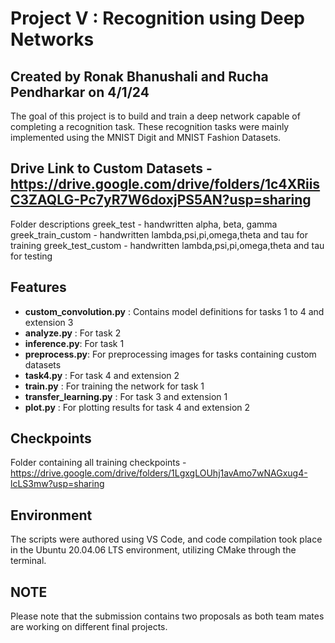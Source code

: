 # Project V : Recognition using Deep Networks

## Created by Ronak Bhanushali and Rucha Pendharkar on 4/1/24

The goal of this project is to build and train a deep network capable of completing a recognition task. These recognition tasks were mainly implemented using the MNIST Digit and MNIST Fashion Datasets.

## Drive Link to Custom Datasets - https://drive.google.com/drive/folders/1c4XRiisC3ZAQLG-Pc7yR7W6doxjPS5AN?usp=sharing

Folder descriptions
greek_test - handwritten alpha, beta, gamma
greek_train_custom - handwritten lambda,psi,pi,omega,theta and tau for training
greek_test_custom - handwritten lambda,psi,pi,omega,theta and tau for testing


## Features
- **custom_convolution.py** : Contains model definitions for tasks 1 to 4 and extension 3
- **analyze.py** : For task 2
- **inference.py**: For task 1
- **preprocess.py**: For preprocessing images for tasks containing custom datasets
- **task4.py** : For task 4 and extension 2
- **train.py** : For training the network for task 1
- **transfer_learning.py** : For task 3 and extension 1
- **plot.py** : For plotting results for task 4 and extension 2

## Checkpoints
Folder containing all training checkpoints - https://drive.google.com/drive/folders/1LgxgLOUhj1avAmo7wNAGxug4-lcLS3mw?usp=sharing

## Environment 
The scripts were authored using VS Code, and code compilation took place in the Ubuntu 20.04.06 LTS environment, utilizing CMake through the terminal.


## NOTE
Please note that the submission contains two proposals as both team mates are working on different final projects.
